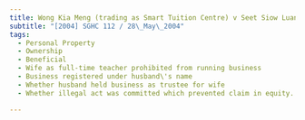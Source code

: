 ```yaml
---
title: Wong Kia Meng (trading as Smart Tuition Centre) v Seet Siow Luan and Others
subtitle: "[2004] SGHC 112 / 28\_May\_2004"
tags:
  - Personal Property
  - Ownership
  - Beneficial
  - Wife as full-time teacher prohibited from running business
  - Business registered under husband\'s name
  - Whether husband held business as trustee for wife
  - Whether illegal act was committed which prevented claim in equity.

---
```



